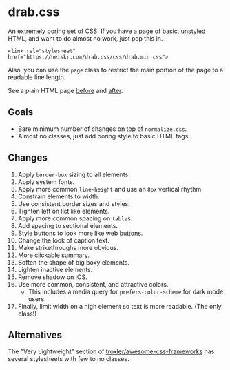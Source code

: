 # drab.css

An extremely boring set of CSS.
If you have a page of basic, unstyled HTML, and want to do almost no work, just pop this in.

`<link rel="stylesheet" href="https://heiskr.com/drab.css/css/drab.min.css">`

Also, you can use the `page` class to restrict the main portion of the page to a readable line length.

See a plain HTML page [before](https://heiskr.com/drab.css/demo/before) and [after](https://heiskr.com/drab.css/demo/after).

## Goals

- Bare minimum number of changes on top of `normalize.css`.
- Almost no classes, just add boring style to basic HTML tags.

## Changes

1. Apply `border-box` sizing to all elements.
2. Apply system fonts.
3. Apply more common `line-height` and use an `8px` vertical rhythm.
4. Constrain elements to width.
5. Use consistent border sizes and styles.
6. Tighten left on list like elements.
7. Apply more common spacing on `table`s.
8. Add spacing to sectional elements.
9. Style buttons to look more like web buttons.
10. Change the look of caption text.
11. Make strikethroughs more obvious.
12. More clickable summary.
13. Soften the shape of big boxy elements.
14. Lighten inactive elements.
15. Remove shadow on iOS.
16. Use more common, consistent, and attractive colors.
    - This includes a media query for `prefers-color-scheme` for dark mode users.
17. Finally, limit width on a high element so text is more readable. (The only class!)

## Alternatives

The "Very Lightweight" section of [troxler/awesome-css-frameworks](https://github.com/troxler/awesome-css-frameworks#very-lightweight) has several stylesheets with few to no classes.
